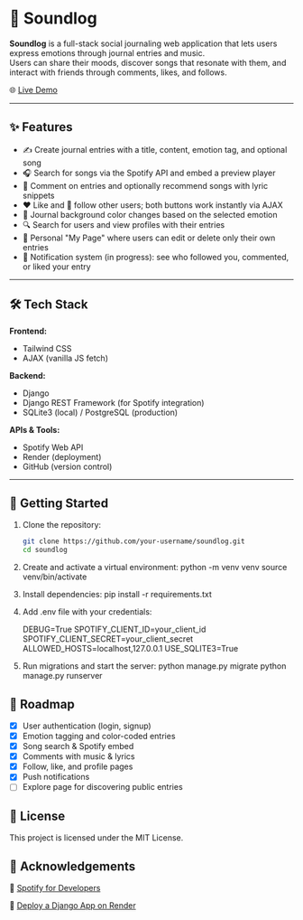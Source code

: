 # 🎵 Soundlog

**Soundlog** is a full-stack social journaling web application that lets users express emotions through journal entries and music.  
Users can share their moods, discover songs that resonate with them, and interact with friends through comments, likes, and follows.

🌐 [Live Demo](https://soundlog-clkk.onrender.com)

---

## ✨ Features

- ✍️ Create journal entries with a title, content, emotion tag, and optional song
- 🎧 Search for songs via the Spotify API and embed a preview player
- 💬 Comment on entries and optionally recommend songs with lyric snippets
- ❤️ Like and 🔄 follow other users; both buttons work instantly via AJAX
- 🎨 Journal background color changes based on the selected emotion
- 🔍 Search for users and view profiles with their entries
- 🧾 Personal "My Page" where users can edit or delete only their own entries
- 🔔 Notification system (in progress): see who followed you, commented, or liked your entry

---

## 🛠 Tech Stack

**Frontend:**
- Tailwind CSS
- AJAX (vanilla JS fetch)

**Backend:**
- Django
- Django REST Framework (for Spotify integration)
- SQLite3 (local) / PostgreSQL (production)

**APIs & Tools:**
- Spotify Web API
- Render (deployment)
- GitHub (version control)

---

## 🚀 Getting Started

1. Clone the repository:
   ```bash
   git clone https://github.com/your-username/soundlog.git
   cd soundlog
2. Create and activate a virtual environment:
   python -m venv venv
   source venv/bin/activate
3. Install dependencies:
   pip install -r requirements.txt
4. Add .env file with your credentials:

   DEBUG=True
   SPOTIFY_CLIENT_ID=your_client_id
   SPOTIFY_CLIENT_SECRET=your_client_secret
   ALLOWED_HOSTS=localhost,127.0.0.1
   USE_SQLITE3=True
6. Run migrations and start the server:
   python manage.py migrate
   python manage.py runserver

## 📌 Roadmap

- [x] User authentication (login, signup)
- [x] Emotion tagging and color-coded entries
- [x] Song search & Spotify embed
- [x] Comments with music & lyrics
- [x] Follow, like, and profile pages
- [x] Push notifications
- [ ] Explore page for discovering public entries

## 📄 License

This project is licensed under the MIT License.

## 🙌 Acknowledgements

📄 [Spotify for Developers](https://developer.spotify.com)

📄 [Deploy a Django App on Render](https://render.com/docs/deploy-django)
